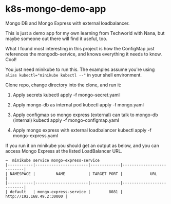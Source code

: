 # k8s-mongo-demo-app
Mongo DB and Mongo Express with external loadbalancer. 

This is just a demo app for my own learning from Techworld with Nana, but maybe someone out there will find it useful, too. 

What I found most interesting in this project is how the ConfigMap just references the mongodb-service, and knows everything it needs to know. Cool!

You just need minikube to run this. The examples assume you're using `alias kubectl="minikube kubectl --"` in your shell environment.

Clone repo, change directory into the clone, and run it:

1. Apply secrets
kubectl apply -f mongo-secret.yaml

2. Apply mongo-db as internal pod 
kubectl apply -f mongo.yaml

3. Apply configmap so mongo express (external) can talk to mongo-db (internal)
kubectl apply -f mongo-configmap.yaml

4. Apply mongo express with external loadbalancer
kubectl apply -f mongo-express.yaml

If you run it on minikube you should get an output as below, and you can access Mongo Express at the listed LoadBalancer URL. 

```
➜  minikube service mongo-express-service
|-----------|-----------------------|-------------|---------------------------|
| NAMESPACE |         NAME          | TARGET PORT |            URL            |
|-----------|-----------------------|-------------|---------------------------|
| default   | mongo-express-service |        8081 | http://192.168.49.2:30000 |
```
